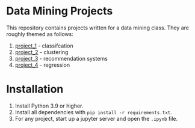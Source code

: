 # Data Mining Projects
This repository contains projects written for a data mining class. They are roughly themed as follows:
1. [project_1](project_1) - classifcation
2. [project_2](project_2) - clustering
3. [project_3](project_3) - recommendation systems
4. [project_4](project_4) - regression

# Installation
1. Install Python 3.9 or higher.
2. Install all dependencies with `pip install -r requirements.txt`.
3. For any project, start up a jupyter server and open the `.ipynb` file.


